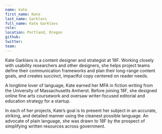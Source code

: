 ```yaml
---
name: kate
first_name: Kate
last_name: Garklavs
full_name: Kate Garklavs
role: 
location: Portland, Oregon
github:
twitter:
team:
---
```


Kate Garklavs is a content designer and strategist at 18F. Working closely with usability researchers and other designers, she helps project teams define their communication frameworks and plan their long-range content goals, and creates succinct, impactful copy centered on reader needs.

A longtime lover of language, Kate earned her MFA in fiction writing from the University of Massachusetts Amherst. Before joining 18F, she designed online fine arts coursework and oversaw writer-focused editorial and education strategy for a startup.

In each of her projects, Kate’s goal is to present her subject in an accurate, striking, and detailed manner using the cleanest possible language. An advocate of plain language, she was drawn to 18F by the prospect of simplifying written resources across government.



 
